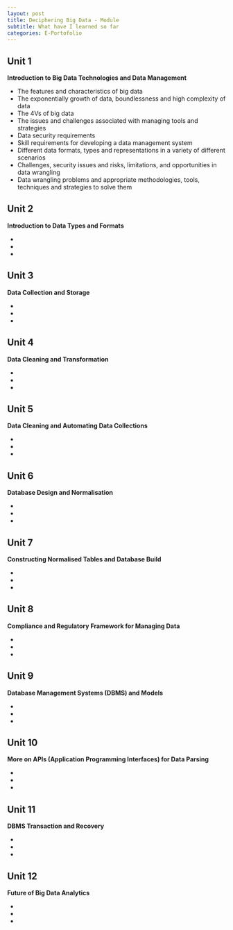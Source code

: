 ```yaml
---
layout: post
title: Deciphering Big Data - Module
subtitle: What have I learned so far
categories: E-Portofolio
---
```


## Unit 1
<p><strong> Introduction to Big Data Technologies and Data Management </strong><br></p>
<ul> 
<li> The features and characteristics of big data </li>
<li> The exponentially growth of data, boundlessness and high complexity of data </li> 
<li> The 4Vs of big data </li> 
<li> The issues and challenges associated with managing tools and strategies </li> 
<li> Data security requirements </li> 
<li> Skill requirements for developing a data management system </li> 
<li> Different data formats, types and representations in a variety of different scenarios </li> 
<li> Challenges, security issues and risks, limitations, and opportunities in data wrangling </li> 
<li> Data wrangling problems and appropriate methodologies, tools, techniques and strategies to solve them </li> 
</ul>

## Unit 2
<p><strong> Introduction to Data Types and Formats </strong><br></p>
<ul> 
<li>   </li>
<li>   </li>
<li>   </li>
</ul>

## Unit 3
<p><strong> Data Collection and Storage </strong><br></p>
<ul> 
<li>   </li>
<li>   </li>
<li>   </li>
</ul>

## Unit 4
<p><strong> Data Cleaning and Transformation </strong><br></p>
<ul> 
<li>   </li>
<li>   </li>
<li>   </li>
</ul>

## Unit 5
<p><strong> Data Cleaning and Automating Data Collections </strong><br></p>
<ul> 
<li>   </li>
<li>   </li>
<li>   </li>
</ul>

## Unit 6
<p><strong> Database Design and Normalisation </strong><br></p>
<ul> 
<li>   </li>
<li>   </li>
<li>   </li>
</ul>

## Unit 7
<p><strong> Constructing Normalised Tables and Database Build </strong><br></p>
<ul> 
<li>   </li>
<li>   </li>
<li>   </li>
</ul>

## Unit 8
<p><strong> Compliance and Regulatory Framework for Managing Data </strong><br></p>
<ul> 
<li>   </li>
<li>   </li>
<li>   </li>
</ul>

## Unit 9
<p><strong> Database Management Systems (DBMS) and Models </strong><br></p>
<ul> 
<li>   </li>
<li>   </li>
<li>   </li>
</ul>

## Unit 10
<p><strong> More on APIs (Application Programming Interfaces) for Data Parsing </strong><br></p>
<ul> 
<li>   </li>
<li>   </li>
<li>   </li>
</ul>

## Unit 11
<p><strong> DBMS Transaction and Recovery </strong><br></p>
<ul> 
<li>   </li>
<li>   </li>
<li>   </li>
</ul>

## Unit 12
<p><strong> Future of Big Data Analytics </strong><br></p>
<ul> 
<li>   </li>
<li>   </li>
<li>   </li>
</ul>


